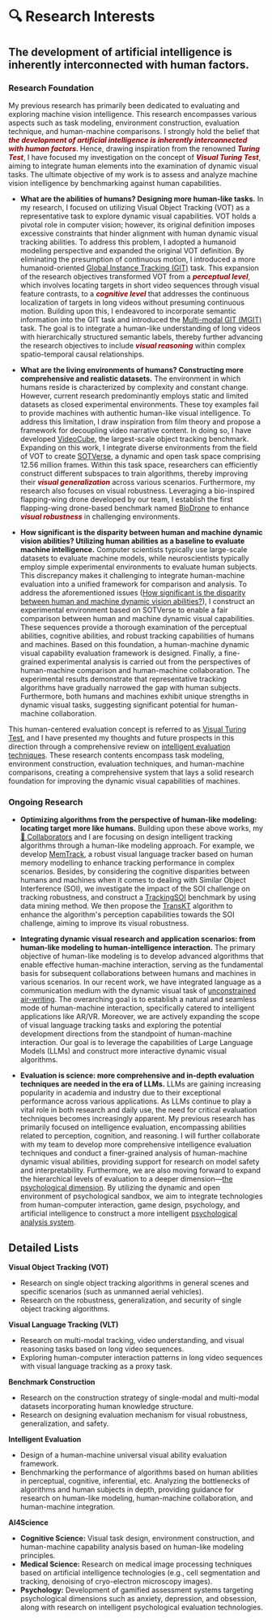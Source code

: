 # 🔍️ Research Interests

## The development of artificial intelligence is inherently interconnected with human factors.

### Research Foundation
My previous research has primarily been dedicated to evaluating and exploring machine vision intelligence. This research encompasses various aspects such as task modeling, environment construction, evaluation technique, and human-machine comparisons. I strongly hold the belief that ***<font color=DarkRed>the development of artificial intelligence is inherently interconnected with human factors</font>***. Hence, drawing inspiration from the renowned ***<font color=DarkRed>Turing Test</font>***, I have focused my investigation on the concept of ***<font color=DarkRed>Visual Turing Test</font>***, aiming to integrate human elements into the examination of dynamic visual tasks. The ultimate objective of my work is to assess and analyze machine vision intelligence by benchmarking against human capabilities.

- **What are the abilities of humans? Designing more human-like tasks.**
In my research, I focused on utilizing Visual Object Tracking (VOT) as a representative task to explore dynamic visual capabilities. VOT holds a pivotal role in computer vision; however, its original definition imposes excessive constraints that hinder alignment with human dynamic visual tracking abilities. 
To address this problem, I adopted a humanoid modeling perspective and expanded the original VOT definition. By eliminating the presumption of continuous motion, I introduced a more humanoid-oriented [Global Instance Tracking (GIT)](https://huuuuusy.github.io/#GIT) task. This expansion of the research objectives transformed VOT from a ***<font color=DarkRed>perceptual level</font>***, which involves locating targets in short video sequences through visual feature contrasts, to a ***<font color=DarkRed>cognitive level</font>*** that addresses the continuous localization of targets in long videos without presuming continuous motion. 
Building upon this, I endeavored to incorporate semantic information into the GIT task and introduced the [Multi-modal GIT (MGIT)](https://huuuuusy.github.io/#MGIT) task. The goal is to integrate a human-like understanding of long videos with hierarchically structured semantic labels, thereby further advancing the research objectives to include ***<font color=DarkRed>visual reasoning</font>*** within complex spatio-temporal causal relationships.

- **What are the living environments of humans? Constructing more comprehensive and realistic datasets.**
The environment in which humans reside is characterized by complexity and constant change. However, current research predominantly employs static and limited datasets as closed experimental environments. These toy examples fail to provide machines with authentic human-like visual intelligence. 
To address this limitation, I draw inspiration from film theory and propose a framework for decoupling video narrative content. In doing so, I have developed [VideoCube](http://videocube.aitestunion.com/), the largest-scale object tracking benchmark. 
Expanding on this work, I integrate diverse environments from the field of VOT to create [SOTVerse](https://huuuuusy.github.io/#SOTVerse), a dynamic and open task space comprising 12.56 million frames. Within this task space, researchers can efficiently construct different subspaces to train algorithms, thereby improving their ***<font color=DarkRed>visual generalization</font>*** across various scenarios. 
Furthermore, my research also focuses on visual robustness. Leveraging a bio-inspired flapping-wing drone developed by our team, I establish the first flapping-wing drone-based benchmark named [BioDrone](https://huuuuusy.github.io/#BioDrone) to enhance ***<font color=DarkRed>visual robustness</font>*** in challenging environments.

- **How significant is the disparity between human and machine dynamic vision abilities? Utilizing human abilities as a baseline to evaluate machine intelligence.**
Computer scientists typically use large-scale datasets to evaluate machine models, while neuroscientists typically employ simple experimental environments to evaluate human subjects. This discrepancy makes it challenging to integrate human-machine evaluation into a unified framework for comparison and analysis. 
To address the aforementioned issues ([How significant is the disparity between human and machine dynamic vision abilities?](https://huuuuusy.github.io/#VTT-ICLR)), I construct an experimental environment based on SOTVerse to enable a fair comparison between human and machine dynamic visual capabilities. These sequences provide a thorough examination of the perceptual abilities, cognitive abilities, and robust tracking capabilities of humans and machines. Based on this foundation, a human-machine dynamic visual capability evaluation framework is designed. 
Finally, a fine-grained experimental analysis is carried out from the perspectives of human-machine comparison and human-machine collaboration. The experimental results demonstrate that representative tracking algorithms have gradually narrowed the gap with human subjects. Furthermore, both humans and machines exhibit unique strengths in dynamic visual tasks, suggesting significant potential for human-machine collaboration. 

This human-centered evaluation concept is referred to as [Visual Turing Test](https://huuuuusy.github.io/#VTT), and I have presented my thoughts and future prospects in this direction through a comprehensive review on [intelligent evaluation techniques](https://huuuuusy.github.io/#JIG-survey).
These research contents encompass task modeling, environment construction, evaluation techniques, and human-machine comparisons, creating a comprehensive system that lays a solid research foundation for improving the dynamic visual capabilities of machines. 

### Ongoing Research

- **Optimizing algorithms from the perspective of human-like modeling: locating target more like humans.** 
Building upon these above works, my [🤝 Collaborators](https://huuuuusy.github.io/#collaborators) and I are focusing on design intelligent tracking algorithms through a human-like modeling approach. For example, we develop [MemTrack](https://huuuuusy.github.io/#MemTrack), a robust visual language tracker based on human memory modelling to enhance tracking performance in complex scenarios. Besides, by considering the cognitive disparities between humans and machines when it comes to dealing with Similar Object Interference (SOI), we investigate the impact of the SOI challenge on tracking robustness, and construct a [TrackingSOI](https://huuuuusy.github.io/#CSAI23) benchmark by using data mining method. We then propose the [TransKT](https://huuuuusy.github.io/#SOI) algorithm to enhance the algorithm's perception capabilities towards the SOI challenge, aiming to improve its visual robustness.

- **Integrating dynamic visual research and application scenarios: from human-like modeling to human-intelligence interaction.**
The primary objective of human-like modeling is to develop advanced algorithms that enable effective human-machine interaction, serving as the fundamental basis for subsequent collaborations between humans and machines in various scenarios. 
In our recent work, we have integrated language as a communication medium with the dynamic visual task of [unconstrained air-writing](https://huuuuusy.github.io/#AWCV). The overarching goal is to establish a natural and seamless mode of human-machine interaction, specifically catered to intelligent applications like AR/VR. 
Moreover, we are actively expanding the scope of visual language tracking tasks and exploring the potential development directions from the standpoint of human-machine interaction. Our goal is to leverage the capabilities of Large Language Models (LLMs) and construct more interactive dynamic visual algorithms.

- **Evaluation is science: more comprehensive and in-depth evaluation techniques are needed in the era of LLMs.**
LLMs are gaining increasing popularity in academia and industry due to their exceptional performance across various applications. As LLMs continue to play a vital role in both research and daily use, the need for critical evaluation techniques becomes increasingly apparent. 
My previous research has primarily focused on intelligence evaluation, encompassing abilities related to perception, cognition, and reasoning. I will further collaborate with my team to develop more comprehensive intelligence evaluation techniques and conduct a finer-grained analysis of human-machine dynamic visual abilities, providing support for research on model safety and interpretability. 
Furthermore, we are also moving forward to expand the hierarchical levels of evaluation to a deeper dimension—[the psychological dimension](https://huuuuusy.github.io/#PRCV23). By utilizing the dynamic and open environment of psychological sandbox, we aim to integrate technologies from human-computer interaction, game design, psychology, and artificial intelligence to construct a more intelligent [psychological analysis system](https://huuuuusy.github.io/#Sandplay).

## Detailed Lists

**Visual Object Tracking (VOT)**
- Research on single object tracking algorithms in general scenes and specific scenarios (such as unmanned aerial vehicles).
- Research on the robustness, generalization, and security of single object tracking algorithms.

**Visual Language Tracking (VLT)**
- Research on multi-modal tracking, video understanding, and visual reasoning tasks based on long video sequences.
- Exploring human-computer interaction patterns in long video sequences with visual language tracking as a proxy task.

**Benchmark Construction**
- Research on the construction strategy of single-modal and multi-modal datasets incorporating human knowledge structure.
- Research on designing evaluation mechanism for visual robustness, generalization, and safety.

**Intelligent Evaluation**
- Design of a human-machine universal visual ability evaluation framework.
- Benchmarking the performance of algorithms based on human abilities in perceptual, cognitive, inferential, etc. Analyzing the bottlenecks of algorithms and human subjects in depth, providing guidance for research on human-like modeling, human-machine collaboration, and human-machine integration.

**AI4Science**
- **Cognitive Science:** Visual task design, environment construction, and human-machine capability analysis based on human-like modeling principles.
- **Medical Science:** Research on medical image processing techniques based on artificial intelligence technologies (e.g., cell segmentation and tracking, denoising of cryo-electron microscopy images).
- **Psychology:** Development of gamified assessment systems targeting psychological dimensions such as anxiety, depression, and obsession, along with research on intelligent psychological evaluation technologies.
